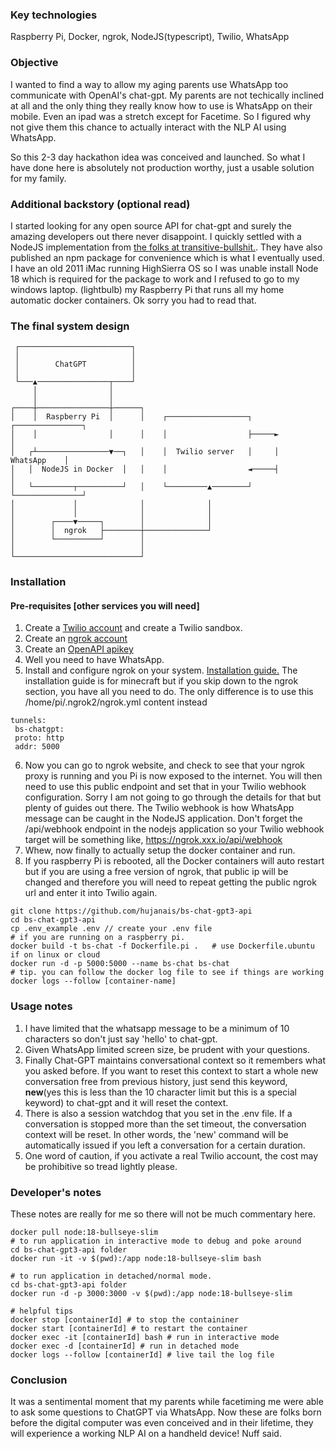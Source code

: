 ### Key technologies

Raspberry Pi, Docker, ngrok, NodeJS(typescript), Twilio, WhatsApp

### Objective

I wanted to find a way to allow my aging parents use WhatsApp too communicate with OpenAI's chat-gpt. My parents are not techically inclined at all and the only thing they really know how to use is WhatsApp on their mobile. Even an ipad was a stretch except for Facetime. So I figured why not give them this chance to actually interact with the NLP AI using WhatsApp.

So this 2-3 day hackathon idea was conceived and launched. So what I have done here is absolutely not production worthy, just a usable solution for my family.

### Additional backstory (optional read)

I started looking for any open source API for chat-gpt and surely the amazing developers out there never disappoint. I quickly settled with a NodeJS implementation from [the folks at transitive-bullshit.](https://github.com/transitive-bullshit/chatgpt-api). They have also published an npm package for convenience which is what I eventually used.
I have an old 2011 iMac running HighSierra OS so I was unable install Node 18 which is required for the package to work and I refused to go to my windows laptop. (lightbulb) my Raspberry Pi that runs all my home automatic docker containers. Ok sorry you had to read that.

### The final system design

```
 ┌─────────────────────────┐
 │                         │
 │        ChatGPT          │
 │                         │
 └───▲────────────────┬────┘
     │                │
     │                │
┌────┼────────────────┼──────┐
│    │  Raspberry Pi  │      │    ┌──────────────────┐     ┌───────────────┐
│    │                │      │    │                  ├─────►               │
│   ┌┴────────────────▼──┐   │    │  Twilio server   │     │   WhatsApp    │
│   │  NodeJS in Docker  │   │    │                  ◄─────┤               │
│   └─────────┬──────────┘   │    └─────────▲────────┘     └───────────────┘
│             │              │              │
│             │              │              │
│        ┌────▼─────┐        │              │
│        │  ngrok   ├────────┼──────────────┘
│        └──────────┘        │
│                            │
└────────────────────────────┘
```

### Installation

#### Pre-requisites [other services you will need]

1.  Create a [Twilio account](https://www.twilio.com/) and create a Twilio sandbox.
2.  Create an [ngrok account](https://ngrok.com/)
3.  Create an [OpenAPI apikey](https://platform.openai.com/overview)
4.  Well you need to have WhatsApp.
5.  Install and configure ngrok on your system. [Installation guide.](https://littlebigtech.net/posts/raspberry-pi-4-minecraft-server-no-port-forwarding/) The installation guide is for minecraft but if you skip down to the ngrok section, you have all you need to do. The only difference is to use this /home/pi/.ngrok2/ngrok.yml content instead

```
tunnels:
 bs-chatgpt:
 proto: http
 addr: 5000
```

6. Now you can go to ngrok website, and check to see that your ngrok proxy is running and you Pi is now exposed to the internet. You will then need to use this public endpoint and set that in your Twilio webhook configuration. Sorry I am not going to go through the details for that but plenty of guides out there. The Twilio webhook is how WhatsApp message can be caught in the NodeJS application.  Don't forget the /api/webhook endpoint in the nodejs application so your Twilio webhook target will be something like,  https://ngrok.xxx.io/api/webhook
7. Whew, now finally to actually setup the docker container and run.
8. If you raspberry Pi is rebooted, all the Docker containers will auto restart but if you are using a free version of ngrok, that public ip will be changed and therefore you will need to repeat getting the public ngrok url and enter it into Twilio again.

```
git clone https://github.com/hujanais/bs-chat-gpt3-api
cd bs-chat-gpt3-api
cp .env_example .env // create your .env file
# if you are running on a raspberry pi.
docker build -t bs-chat -f Dockerfile.pi .   # use Dockerfile.ubuntu if on linux or cloud
docker run -d -p 5000:5000 --name bs-chat bs-chat
# tip. you can follow the docker log file to see if things are working
docker logs --follow [container-name]
```

### Usage notes

1. I have limited that the whatsapp message to be a minimum of 10 characters so don't just say 'hello' to chat-gpt.
2. Given WhatsApp limited screen size, be prudent with your questions.
3. Finally Chat-GPT maintains conversational context so it remembers what you asked before. If you want to reset this context to start a whole new conversation free from previous history, just send this keyword, **new**(yes this is less than the 10 character limit but this is a special keyword) to chat-gpt and it will reset the context.
4. There is also a session watchdog that you set in the .env file.  If a conversation is stopped more than the set timeout, the conversation context will be reset.  In other words, the 'new' command will be automatically issued if you left a conversation for a certain duration.
5. One word of caution, if you activate a real Twilio account, the cost may be prohibitive so tread lightly please.

### Developer's notes

These notes are really for me so there will not be much commentary here.

```
docker pull node:18-bullseye-slim
# to run application in interactive mode to debug and poke around
cd bs-chat-gpt3-api folder
docker run -it -v $(pwd):/app node:18-bullseye-slim bash

# to run application in detached/normal mode.
cd bs-chat-gpt3-api folder
docker run -d -p 3000:3000 -v $(pwd):/app node:18-bullseye-slim

# helpful tips
docker stop [containerId] # to stop the containiner
docker start [containerId] # to restart the container
docker exec -it [containerId] bash # run in interactive mode
docker exec -d [containerId] # run in detached mode
docker logs --follow [containerId] # live tail the log file
```

### Conclusion

It was a sentimental moment that my parents while facetiming me were able to ask some questions to ChatGPT via WhatsApp. Now these are folks born before the digital computer was even conceived and in their lifetime, they will experience a working NLP AI on a handheld device! Nuff said.
